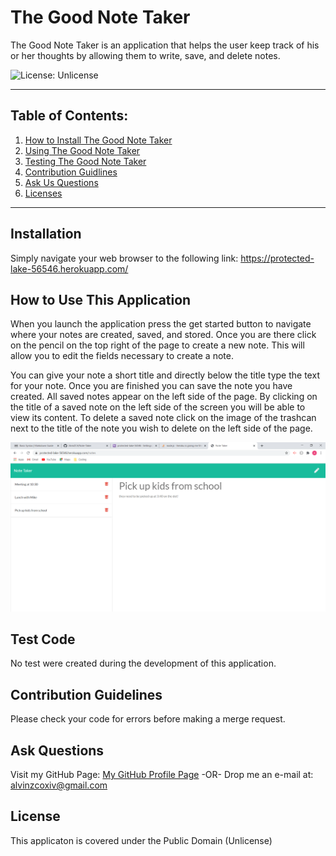 # The Good Note Taker

  The Good Note Taker is an application that helps the user keep track of his or her thoughts by allowing them to write, save, and delete notes.

  ![License: Unlicense](https://img.shields.io/badge/license-Unlicense-blue.svg)

  ***

  ## Table of Contents:

  1. [How to Install The Good Note Taker](#Installation)
  2. [Using The Good Note Taker](#How%20To%20Use%20This%20Application)
  3. [Testing The Good Note Taker](#Test%20Code)
  4. [Contribution Guidlines](#Contribution%20Guidelines)
  5. [Ask Us Questions](#Ask%20Questions)
  6. [Licenses](#License)

  ***

  ## Installation

  Simply navigate your web browser to the following link: <https://protected-lake-56546.herokuapp.com/>
  

  ## How to Use This Application

  When you launch the application press the get started button to navigate where your notes are created, saved, and stored. Once you are there click on the pencil on the top right of the page to create a new note. This will allow you to edit the fields necessary to create a note.
  
  You can give your note a short title and directly below the title type the text for your note. Once you are finished you can save the note you have created. All saved notes appear on the left side of the page. By clicking on the title of a saved note on the left side of the screen you will be able to view its content. To delete a saved note click on the image of the trashcan next to the title of the note you wish to delete on the left side of the page.

  ![Application in use](/images/notetaker.png)

  ## Test Code

  No test were created during the development of this application.

  ## Contribution Guidelines

  Please check your code for errors before making a merge request.

  ## Ask Questions

  Visit my GitHub Page: [My GitHub Profile Page](https://github.com/AlvinZC4)
 -OR-
 Drop me an e-mail at: alvinzcoxiv@gmail.com

  ## License

  This applicaton is covered under the Public Domain (Unlicense)

